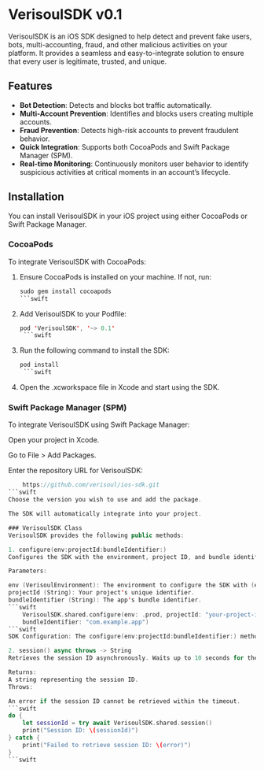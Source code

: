 # VerisoulSDK v0.1

VerisoulSDK is an iOS SDK designed to help detect and prevent fake users, bots, multi-accounting, fraud, and other malicious activities on your platform. It provides a seamless and easy-to-integrate solution to ensure that every user is legitimate, trusted, and unique.

## Features
- **Bot Detection**: Detects and blocks bot traffic automatically.
- **Multi-Account Prevention**: Identifies and blocks users creating multiple accounts.
- **Fraud Prevention**: Detects high-risk accounts to prevent fraudulent behavior.
- **Quick Integration**: Supports both CocoaPods and Swift Package Manager (SPM).
- **Real-time Monitoring**: Continuously monitors user behavior to identify suspicious activities at critical moments in an account’s lifecycle.

## Installation

You can install VerisoulSDK in your iOS project using either CocoaPods or Swift Package Manager.

### CocoaPods

To integrate VerisoulSDK with CocoaPods:

1. Ensure CocoaPods is installed on your machine. If not, run:
   ```swift
   sudo gem install cocoapods
   ```swift
2. Add VerisoulSDK to your Podfile:
    ```swift
    pod 'VerisoulSDK', '~> 0.1'
     ```swift
3. Run the following command to install the SDK:
    ```swift
    pod install
     ```swift
4. Open the .xcworkspace file in Xcode and start using the SDK.


### Swift Package Manager (SPM)
To integrate VerisoulSDK using Swift Package Manager:

Open your project in Xcode.

Go to File > Add Packages.

Enter the repository URL for VerisoulSDK:
```swift
    https://github.com/verisoul/ios-sdk.git
```swift
Choose the version you wish to use and add the package.

The SDK will automatically integrate into your project.

### VerisoulSDK Class
VerisoulSDK provides the following public methods:

1. configure(env:projectId:bundleIdentifier:)
Configures the SDK with the environment, project ID, and bundle identifier. This initializes the networking, device check, and device attestation components.

Parameters:

env (VerisoulEnvironment): The environment to configure the SDK with (e.g., dev, staging, prod).
projectId (String): Your project's unique identifier.
bundleIdentifier (String): The app's bundle identifier.
```swift
    VerisoulSDK.shared.configure(env: .prod, projectId: "your-project-id", 
    bundleIdentifier: "com.example.app")
```swift
SDK Configuration: The configure(env:projectId:bundleIdentifier:) method should be called once, typically during the app's initialization process (e.g., in the AppDelegate or SceneDelegate)

2. session() async throws -> String
Retrieves the session ID asynchronously. Waits up to 10 seconds for the session ID from the web view.

Returns:
A string representing the session ID.
Throws:

An error if the session ID cannot be retrieved within the timeout.
```swift
do {
    let sessionId = try await VerisoulSDK.shared.session()
    print("Session ID: \(sessionId)")
} catch {
    print("Failed to retrieve session ID: \(error)")
}
```swift
